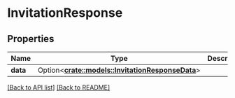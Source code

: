 # InvitationResponse

## Properties

Name | Type | Description | Notes
------------ | ------------- | ------------- | -------------
**data** | Option<[**crate::models::InvitationResponseData**](InvitationResponseData.md)> |  | 

[[Back to API list]](../README.md#documentation-for-api-endpoints) [[Back to README]](../README.md)


